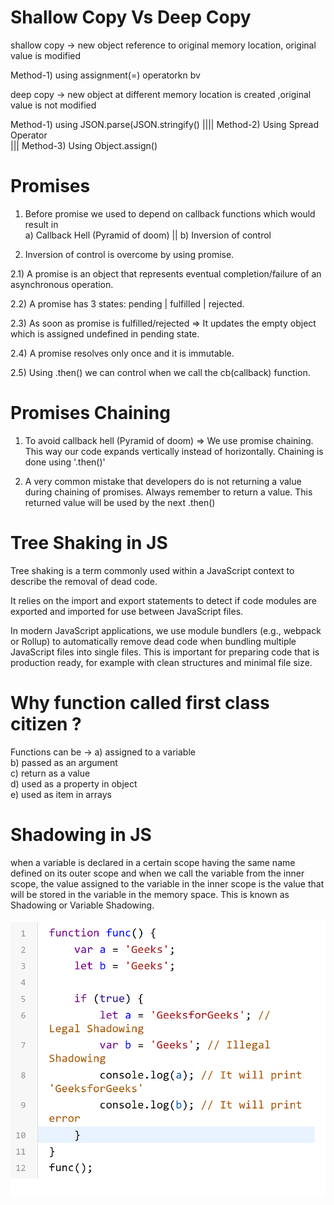 
<h1> Shallow Copy Vs Deep Copy  </h1>

shallow copy -> new object reference to original memory location, original value is modified 

Method-1) using assignment(=) operatorkn bv 
  
deep copy -> new object at different memory location is created ,original value is not modified

Method-1) using JSON.parse(JSON.stringify()    ||||   Method-2) Using Spread Operator</br> ||| Method-3) Using Object.assign()


<h1> Promises </h1>

1. Before promise we used to depend on callback functions which would result in </br>
a) Callback Hell (Pyramid of doom) || b) Inversion of control

2. Inversion of control is overcome by using promise.

  2.1) A promise is an object that represents eventual completion/failure of an asynchronous operation.

  2.2) A promise has 3 states: pending | fulfilled | rejected.

  2.3)  As soon as promise is fulfilled/rejected => It updates the empty object which is assigned undefined in pending state.

  2.4) A promise resolves only once and it is immutable. 

  2.5) Using .then() we can control when we call the cb(callback) function.

<h1> Promises Chaining </h1>

1. To avoid callback hell (Pyramid of doom) => We use promise chaining. This way our code expands vertically instead of horizontally. Chaining is done using '.then()'

2. A very common mistake that developers do is not returning a value during chaining of promises. Always remember to return a value. This returned value will be used by the next .then()

<h1> Tree Shaking in JS</h1>

Tree shaking is a term commonly used within a JavaScript context to describe the removal of dead code.

It relies on the import and export statements to detect if code modules are exported and imported for use between JavaScript files.

In modern JavaScript applications, we use module bundlers (e.g., webpack or Rollup) to automatically remove dead code when bundling multiple JavaScript files into single files. This is important for preparing code that is production ready, for example with clean structures and minimal file size.

<h1> Why function called first class citizen ? </h1>

Functions can be -> 
a) assigned to a variable </br>
b) passed as an argument </br> 
c) return as a value </br>
d) used as a property in object </br>
e) used as item in arrays

<h1> Shadowing in JS</h1>

when a variable is declared in a certain scope having the same name defined on its outer scope and when we call the variable from the inner scope, the value assigned to the variable in the inner scope is the value that will be stored in the variable in the memory space. This is known as Shadowing or Variable Shadowing.

![Shadowing](Shadowing.png)



